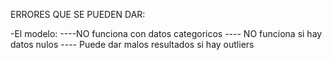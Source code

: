 ERRORES QUE SE PUEDEN DAR:

-El modelo: 
----NO funciona con datos categoricos
---- NO funciona si hay datos nulos
---- Puede dar malos resultados si hay outliers